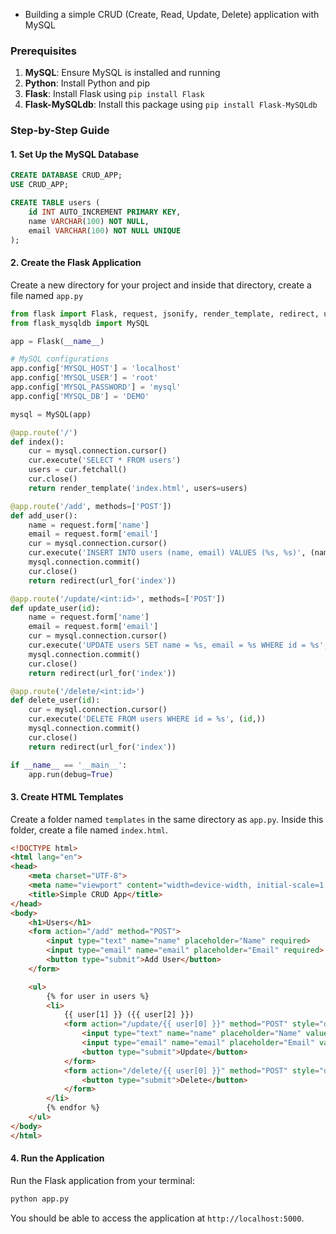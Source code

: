 - Building a simple CRUD (Create, Read, Update, Delete) application with MySQL 
### Prerequisites
1. **MySQL**: Ensure MySQL is installed and running
2. **Python**: Install Python and pip
3. **Flask**: Install Flask using `pip install Flask`
4. **Flask-MySQLdb**: Install this package using `pip install Flask-MySQLdb`

### Step-by-Step Guide

#### 1. Set Up the MySQL Database

```sql
CREATE DATABASE CRUD_APP;
USE CRUD_APP;
```

```sql
CREATE TABLE users (
    id INT AUTO_INCREMENT PRIMARY KEY,
    name VARCHAR(100) NOT NULL,
    email VARCHAR(100) NOT NULL UNIQUE
);
```

#### 2. Create the Flask Application

Create a new directory for your project and inside that directory, create a file named `app.py`

```python
from flask import Flask, request, jsonify, render_template, redirect, url_for
from flask_mysqldb import MySQL

app = Flask(__name__)

# MySQL configurations
app.config['MYSQL_HOST'] = 'localhost'
app.config['MYSQL_USER'] = 'root'
app.config['MYSQL_PASSWORD'] = 'mysql'
app.config['MYSQL_DB'] = 'DEMO'

mysql = MySQL(app)

@app.route('/')
def index():
    cur = mysql.connection.cursor()
    cur.execute('SELECT * FROM users')
    users = cur.fetchall()
    cur.close()
    return render_template('index.html', users=users)

@app.route('/add', methods=['POST'])
def add_user():
    name = request.form['name']
    email = request.form['email']
    cur = mysql.connection.cursor()
    cur.execute('INSERT INTO users (name, email) VALUES (%s, %s)', (name, email))
    mysql.connection.commit()
    cur.close()
    return redirect(url_for('index'))

@app.route('/update/<int:id>', methods=['POST'])
def update_user(id):
    name = request.form['name']
    email = request.form['email']
    cur = mysql.connection.cursor()
    cur.execute('UPDATE users SET name = %s, email = %s WHERE id = %s', (name, email, id))
    mysql.connection.commit()
    cur.close()
    return redirect(url_for('index'))

@app.route('/delete/<int:id>')
def delete_user(id):
    cur = mysql.connection.cursor()
    cur.execute('DELETE FROM users WHERE id = %s', (id,))
    mysql.connection.commit()
    cur.close()
    return redirect(url_for('index'))

if __name__ == '__main__':
    app.run(debug=True)
```

#### 3. Create HTML Templates

Create a folder named `templates` in the same directory as `app.py`. Inside this folder, create a file named `index.html`.

```html
<!DOCTYPE html>
<html lang="en">
<head>
    <meta charset="UTF-8">
    <meta name="viewport" content="width=device-width, initial-scale=1.0">
    <title>Simple CRUD App</title>
</head>
<body>
    <h1>Users</h1>
    <form action="/add" method="POST">
        <input type="text" name="name" placeholder="Name" required>
        <input type="email" name="email" placeholder="Email" required>
        <button type="submit">Add User</button>
    </form>

    <ul>
        {% for user in users %}
        <li>
            {{ user[1] }} ({{ user[2] }})
            <form action="/update/{{ user[0] }}" method="POST" style="display:inline;">
                <input type="text" name="name" placeholder="Name" value="{{ user[1] }}" required>
                <input type="email" name="email" placeholder="Email" value="{{ user[2] }}" required>
                <button type="submit">Update</button>
            </form>
            <form action="/delete/{{ user[0] }}" method="POST" style="display:inline;">
                <button type="submit">Delete</button>
            </form>
        </li>
        {% endfor %}
    </ul>
</body>
</html>
```

#### 4. Run the Application

Run the Flask application from your terminal:

```bash
python app.py
```

You should be able to access the application at `http://localhost:5000`. 


